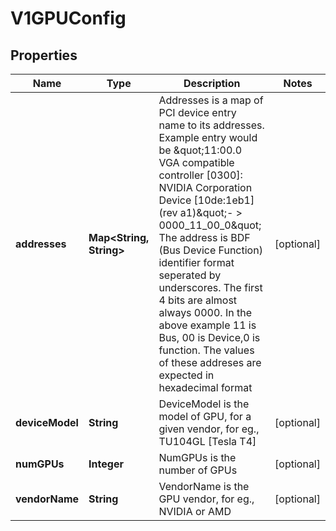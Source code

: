 # V1GPUConfig

## Properties
Name | Type | Description | Notes
------------ | ------------- | ------------- | -------------
**addresses** | **Map&lt;String, String&gt;** | Addresses is a map of PCI device entry name to its addresses. Example entry would be \&quot;11:00.0 VGA compatible controller [0300]: NVIDIA Corporation Device [10de:1eb1] (rev a1)\&quot;- &gt; 0000_11_00_0\&quot; The address is BDF (Bus Device Function) identifier format seperated by underscores. The first 4 bits are almost always 0000. In the above example 11 is Bus, 00 is Device,0 is function. The values of these addreses are expected in hexadecimal format  |  [optional]
**deviceModel** | **String** | DeviceModel is the model of GPU, for a given vendor, for eg., TU104GL [Tesla T4] |  [optional]
**numGPUs** | **Integer** | NumGPUs is the number of GPUs |  [optional]
**vendorName** | **String** | VendorName is the GPU vendor, for eg., NVIDIA or AMD |  [optional]
